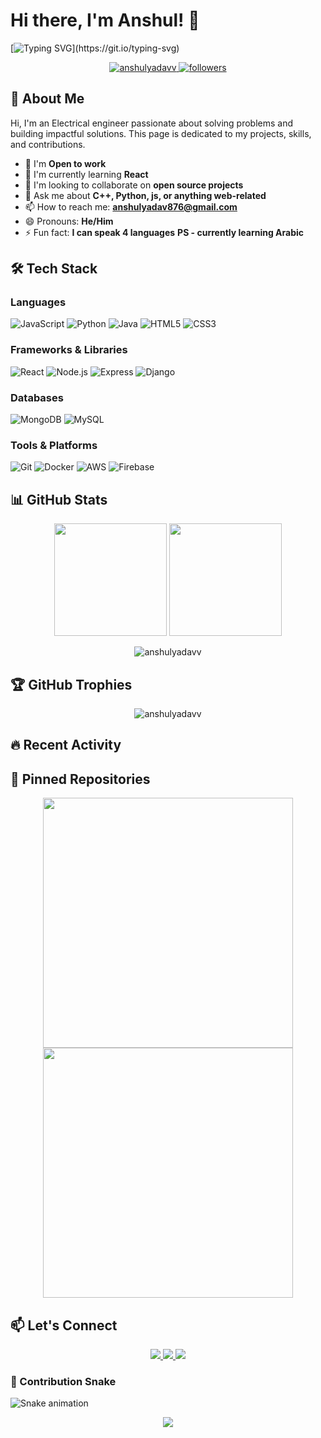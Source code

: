 # Hi there, I'm Anshul! 👋

[![Typing SVG](https://readme-typing-svg.herokuapp.com?font=Fira+Code&pause=1000&color=36BCF7FF&width=435&lines=Full+Stack+Developer;Open+Source+Contributor;Tech+Enthusiast+Maybe?;Problem+Solver;Artist;Chess+Freak;)](https://git.io/typing-svg)

<p align="center">
  <a href="https://github.com/anshulyadavv">
    <img src="https://komarev.com/ghpvc/?username=anshulyadavv&label=Profile%20views&color=0e75b6&style=flat" alt="anshulyadavv" />
  </a>
  <a href="https://github.com/anshulyadavv?tab=followers">
    <img src="https://img.shields.io/github/followers/anshulyadavv?label=Followers&style=social" alt="followers">
  </a>
</p>

## 🚀 About Me

Hi, I'm an Electrical engineer passionate about solving problems and building impactful solutions. This page is dedicated to my projects, skills, and contributions.


- 🔭 I'm **Open to work**
- 🌱 I'm currently learning **React**
- 👯 I'm looking to collaborate on **open source projects**
- 💬 Ask me about **C++, Python, js, or anything web-related**
- 📫 How to reach me: **anshulyadav876@gmail.com**
- 😄 Pronouns: **He/Him**
- ⚡ Fun fact: **I can speak 4 languages** **PS - currently learning Arabic**

## 🛠 Tech Stack

### Languages
![JavaScript](https://img.shields.io/badge/-JavaScript-F7DF1E?style=flat-square&logo=javascript&logoColor=black)
![Python](https://img.shields.io/badge/-Python-3776AB?style=flat-square&logo=python&logoColor=white)
![Java](https://img.shields.io/badge/-Java-007396?style=flat-square&logo=java&logoColor=white)
![HTML5](https://img.shields.io/badge/-HTML5-E34F26?style=flat-square&logo=html5&logoColor=white)
![CSS3](https://img.shields.io/badge/-CSS3-1572B6?style=flat-square&logo=css3&logoColor=white)

### Frameworks & Libraries
![React](https://img.shields.io/badge/-React-61DAFB?style=flat-square&logo=react&logoColor=black)
![Node.js](https://img.shields.io/badge/-Node.js-339933?style=flat-square&logo=node.js&logoColor=white)
![Express](https://img.shields.io/badge/-Express-000000?style=flat-square&logo=express&logoColor=white)
![Django](https://img.shields.io/badge/-Django-092E20?style=flat-square&logo=django&logoColor=white)

### Databases
![MongoDB](https://img.shields.io/badge/-MongoDB-47A248?style=flat-square&logo=mongodb&logoColor=white)
![MySQL](https://img.shields.io/badge/-MySQL-4479A1?style=flat-square&logo=mysql&logoColor=white)

### Tools & Platforms
![Git](https://img.shields.io/badge/-Git-F05032?style=flat-square&logo=git&logoColor=white)
![Docker](https://img.shields.io/badge/-Docker-2496ED?style=flat-square&logo=docker&logoColor=white)
![AWS](https://img.shields.io/badge/-AWS-232F3E?style=flat-square&logo=amazon-aws&logoColor=white)
![Firebase](https://img.shields.io/badge/-Firebase-FFCA28?style=flat-square&logo=firebase&logoColor=black)

## 📊 GitHub Stats

<p align="center">
  <img height="180em" src="https://github-readme-stats.vercel.app/api?username=anshulyadavv&show_icons=true&theme=dracula&include_all_commits=true&count_private=true"/>
  <img height="180em" src="https://github-readme-stats.vercel.app/api/top-langs/?username=anshulyadavv&layout=compact&langs_count=8&theme=dracula"/>
</p>

<p align="center">
  <img src="https://github-readme-streak-stats.herokuapp.com/?user=anshulyadavv&theme=dracula" alt="anshulyadavv" />
</p>

## 🏆 GitHub Trophies

<p align="center">
  <img src="https://github-profile-trophy.vercel.app/?username=anshulyadavv&theme=dracula&no-frame=true&no-bg=true&margin-w=4" alt="anshulyadavv" />
</p>

## 🔥 Recent Activity

<!--START_SECTION:activity--
1. 🎉 Merged PR [#123] in [organization/repo]
2. 🚀 Published release [v1.2.3] in [anshulyadavv/project]
3. 💪 Opened PR [#456] in [organization/repo]
4. 🎨 Improved UI in [anshulyadavv/webapp]
5. 🐛 Fixed bug in [anshulyadavv/api-service]
<!--END_SECTION:activity-->

## 📌 Pinned Repositories

<p align="center">
  <a href="https://github.com/anshulyadavv/project1">
    <img width="400" src="https://github-readme-stats.vercel.app/api/pin/?username=anshulyadavv&repo=project1&theme=dracula" />
  </a>
  <a href="https://github.com/anshulyadavv/project2">
    <img width="400" src="https://github-readme-stats.vercel.app/api/pin/?username=anshulyadavv&repo=project2&theme=dracula" />
  </a>
</p>

## 📫 Let's Connect

<p align="center">
  <a href="https://linkedin.com/in/anshulyadavv">
    <img src="https://img.shields.io/badge/-LinkedIn-0077B5?style=for-the-badge&logo=linkedin&logoColor=white"/>
  </a>
 <!-- <a href="https://dev.to/anshulyadavv">
    <img src="https://img.shields.io/badge/-DEV.to-0A0A0A?style=for-the-badge&logo=dev.to&logoColor=white"/>
  </a> -->
  <a href="https://medium.com/@anshulyadavv">
    <img src="https://img.shields.io/badge/-Medium-12100E?style=for-the-badge&logo=medium&logoColor=white"/>
  </a>
  <a href="mailto:anshulyadav876@gmail.com">
    <img src="https://img.shields.io/badge/-Email-D14836?style=for-the-badge&logo=gmail&logoColor=white"/>
  </a>
</p>

### 🐍 Contribution Snake

![Snake animation](https://raw.githubusercontent.com/anshulyadavv/anshulyadavv/dist/github-contribution-grid-snake.svg)

<p align="center"> 
  <img src="https://capsule-render.vercel.app/api?type=waving&color=gradient&height=60&section=footer"/>
</p>
